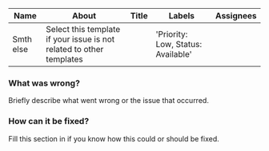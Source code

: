 
| Name         | About                                  | Title | Labels                                        | Assignees |
|--------------|----------------------------------------|-------|-----------------------------------------------|-----------|
| Smth else   | Select this template if your issue is not related to other templates    |       | 'Priority: Low, Status: Available'    |           |

### What was wrong?
Briefly describe what went wrong or the issue that occurred.

### How can it be fixed?
Fill this section in if you know how this could or should be fixed.